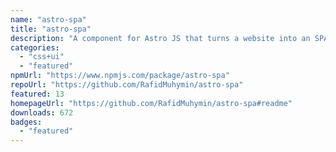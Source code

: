 ```yaml
---
name: "astro-spa"
title: "astro-spa"
description: "A component for Astro JS that turns a website into an SPA"
categories:
  - "css+ui"
  - "featured"
npmUrl: "https://www.npmjs.com/package/astro-spa"
repoUrl: "https://github.com/RafidMuhymin/astro-spa"
featured: 13
homepageUrl: "https://github.com/RafidMuhymin/astro-spa#readme"
downloads: 672
badges:
  - "featured"
---
```

